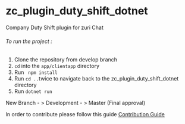 
# zc_plugin_duty_shift_dotnet
Company Duty Shift plugin for zuri Chat
###### To run the project :
1. Clone the repository from develop branch
2. <code>cd</code> into the <code>app/clientapp</code>  directory
3. Run <code> npm install </code>
4. Run <code>cd ..</code>twice to navigate back to the zc_plugin_duty_shift_dotnet directory
5. Run  <code>dotnet run</code>



 New Branch - > Development - > Master (Final approval)
 

In order to contribute please follow this guide [Contribution Guide](https://github.com/zurichat/zc_plugin_duty_shift_dotnet/wiki/Contribution-Guide)
